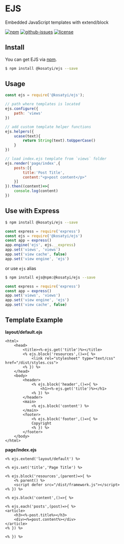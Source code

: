 # EJS 

Embedded JavaScript templates with extend/block

[![npm](https://img.shields.io/npm/v/@kosatyi/ejs.svg)](https://www.npmjs.com/package/@kosatyi/ejs)
[![github-issues](https://img.shields.io/github/issues/kosatyi/ejs.svg)](https://github.com/kosatyi/ejs/issues)
[![license](https://img.shields.io/npm/l/@kosatyi/ejs.svg)](https://github.com/kosatyi/ejs/blob/master/LICENCE)

## Install

You can get EJS via [npm](http://npmjs.com).

```bash
$ npm install @kosatyi/ejs --save
```

## Usage

```js
const ejs = require('@kosatyi/ejs');

// path where templates is located 
ejs.configure({
    path: 'views'
})

// add custom template helper functions
ejs.helpers({
    ucase(text){
        return String(text).toUpperCase()
    }
})

// load index.ejs template from `views` folder
ejs.render('page/index',{
    posts:[{
        title:'Post Title',
        content:"<p>post content</p>"
    }]
}).then((content)=>{
    console.log(content)
})
```


## Use with Express

```bash
$ npm install @kosatyi/ejs --save
```

```js
const express = require('express')
const ejs = require('@kosatyi/ejs')
const app = express()
app.engine('ejs', ejs.__express)
app.set('views', 'views')
app.set('view cache', false)
app.set('view engine', 'ejs')
```

or use `ejs` alias

```bash
$ npm install ejs@npm:@kosatyi/ejs --save
```

```js
const express = require('express')
const app = express()
app.set('views', 'views')
app.set('view engine', 'ejs')
app.set('view cache', false)
```

## Template Example

**layout/default.ejs**

```ejs
<html>
    <head>
        <title><%-ejs.get('title')%></title>
        <% ejs.block('resources',()=>{ %>
            <link rel="stylesheet" type="text/css" href="/dist/styles.css">
        <% }) %>
    </head>
    <body>
        <header>
            <% ejs.block('header',()=>{ %>
                <h1><%-ejs.get('title')%></h1>
            <% }) %>            
        </header>
        <main>
            <% ejs.block('content') %>
        </main>
        <footer>
            <% ejs.block('footer',()=>{ %>
            Copyright
            <% }) %>
        </footer>
    </body>
</html>
```

**page/index.ejs**

```ejs
<% ejs.extend('layout/default') %>

<% ejs.set('title','Page Title') %>

<% ejs.block('resources',(parent)=>{ %>
    <% parent() %>
    <script defer src="/dist/framework.js"></script>
<% }) %>

<% ejs.block('content',()=>{ %>

<% ejs.each('posts',(post)=>{ %>
<article>
    <h3><%-post.title%></h3>
    <div><%=post.content%></div>
</article>
<% }) %>

<% }) %>
```
